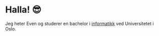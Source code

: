 # Halla! 😎

Jeg heter Even og studerer en bachelor i [informatikk](https://www.uio.no/studier/program/informatikk-programmering/index.html) ved Universitetet i Oslo.
<!--
**EvenGal/EvenGal** is a ✨ _special_ ✨ repository because its `README.md` (this file) appears on your GitHub profile.

Here are some ideas to get you started:

- 🔭 I’m currently working on ...
- 🌱 I’m currently learning ...
- 👯 I’m looking to collaborate on ...
- 🤔 I’m looking for help with ...
- 💬 Ask me about ...
- 📫 How to reach me: ...
- 😄 Pronouns: ...
- ⚡ Fun fact: ...
-->
